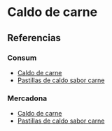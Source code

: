 # Caldo de carne

## Referencias

### Consum

* [Caldo de carne](https://tienda.consum.es/consum/producto/gblanca-caldo-casero-carne-brick/p-7189967)
* [Pastillas de caldo sabor carne](https://tienda.consum.es/consum/producto/consum-caldo-de-carne-12-pastillas/p-7178713)

### Mercadona

* [Caldo de carne](https://tienda.mercadona.es/product/7029/caldo-casero-carne-gallina-blanca-brick)
* [Pastillas de caldo sabor carne](https://tienda.mercadona.es/product/7311/caldo-carne-hacendado-pastillas-caja)

